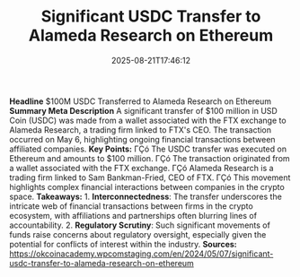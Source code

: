 ﻿---
title: "Significant USDC Transfer to Alameda Research on Ethereum"
date: "2025-08-21T17:46:12"
category: "Markets"
summary: ""
slug: "significant usdc transfer to alameda research on ethereum"
source_urls:
  - "https://okcoinacademy.wpcomstaging.com/en/2024/05/07/significant-usdc-transfer-to-alameda-research-on-ethereum"
seo:
  title: "Significant USDC Transfer to Alameda Research on Ethereum | Hash n Hedge"
  description: ""
  keywords: ["news", "markets", "brief"]
---
**Headline** $100M USDC Transferred to Alameda Research on Ethereum  **Summary Meta Description** A significant transfer of $100 million in USD Coin (USDC) was made from a wallet associated with the FTX exchange to Alameda Research, a trading firm linked to FTX's CEO. The transaction occurred on May 6, highlighting ongoing financial transactions between affiliated companies.  **Key Points:**  ΓÇó The USDC transfer was executed on Ethereum and amounts to $100 million. ΓÇó The transaction originated from a wallet associated with the FTX exchange. ΓÇó Alameda Research is a trading firm linked to Sam Bankman-Fried, CEO of FTX. ΓÇó This movement highlights complex financial interactions between companies in the crypto space.  **Takeaways:**  1. **Interconnectedness**: The transfer underscores the intricate web of financial transactions between firms in the crypto ecosystem, with affiliations and partnerships often blurring lines of accountability. 2. **Regulatory Scrutiny**: Such significant movements of funds raise concerns about regulatory oversight, especially given the potential for conflicts of interest within the industry.  **Sources:** https://okcoinacademy.wpcomstaging.com/en/2024/05/07/significant-usdc-transfer-to-alameda-research-on-ethereum 
